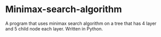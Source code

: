 # Minimax-search-algorithm
A program that uses minimax search algorithm on a tree that has 4 layer and 5 child node each layer. Written in Python.
